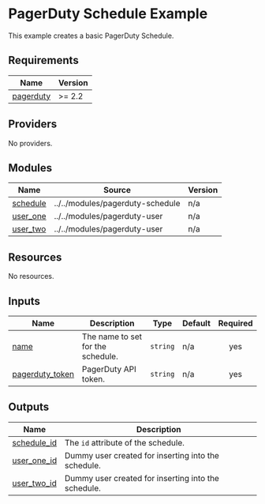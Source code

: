 # PagerDuty Schedule Example

This example creates a basic PagerDuty Schedule.

<!-- BEGIN_TF_DOCS -->
## Requirements

| Name | Version |
|------|---------|
| <a name="requirement_pagerduty"></a> [pagerduty](#requirement\_pagerduty) | >= 2.2 |

## Providers

No providers.

## Modules

| Name | Source | Version |
|------|--------|---------|
| <a name="module_schedule"></a> [schedule](#module\_schedule) | ../../modules/pagerduty-schedule | n/a |
| <a name="module_user_one"></a> [user\_one](#module\_user\_one) | ../../modules/pagerduty-user | n/a |
| <a name="module_user_two"></a> [user\_two](#module\_user\_two) | ../../modules/pagerduty-user | n/a |

## Resources

No resources.

## Inputs

| Name | Description | Type | Default | Required |
|------|-------------|------|---------|:--------:|
| <a name="input_name"></a> [name](#input\_name) | The name to set for the schedule. | `string` | n/a | yes |
| <a name="input_pagerduty_token"></a> [pagerduty\_token](#input\_pagerduty\_token) | PagerDuty API token. | `string` | n/a | yes |

## Outputs

| Name | Description |
|------|-------------|
| <a name="output_schedule_id"></a> [schedule\_id](#output\_schedule\_id) | The `id` attribute of the schedule. |
| <a name="output_user_one_id"></a> [user\_one\_id](#output\_user\_one\_id) | Dummy user created for inserting into the schedule. |
| <a name="output_user_two_id"></a> [user\_two\_id](#output\_user\_two\_id) | Dummy user created for inserting into the schedule. |
<!-- END_TF_DOCS -->
